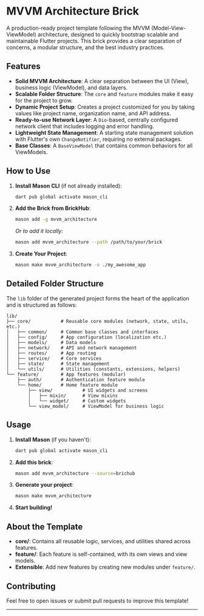 # MVVM Architecture Brick

A production-ready project template following the MVVM (Model-View-ViewModel) architecture, designed to quickly bootstrap scalable and maintainable Flutter projects. This brick provides a clear separation of concerns, a modular structure, and the best industry practices.

## Features
- **Solid MVVM Architecture**: A clear separation between the UI (View), business logic (ViewModel), and data layers.
- **Scalable Folder Structure**: The `core` and `feature` modules make it easy for the project to grow.
- **Dynamic Project Setup**: Creates a project customized for you by taking values like project name, organization name, and API address.
- **Ready-to-use Network Layer**: A `Dio`-based, centrally configured network client that includes logging and error handling.
- **Lightweight State Management**: A starting state management solution with Flutter's own `ChangeNotifier`, requiring no external packages.
- **Base Classes**: A `BaseViewModel` that contains common behaviors for all ViewModels.


## How to Use

1.  **Install Mason CLI** (if not already installed):
    ```sh
    dart pub global activate mason_cli
    ```

2.  **Add the Brick from BrickHub**:
    ```sh
    mason add -g mvvm_architecture
    ```
    *Or to add it locally:*
    ```sh
    mason add mvvm_architecture --path /path/to/your/brick
    ```

3.  **Create Your Project**:
    ```sh
    mason make mvvm_architecture -o ./my_awesome_app
    ```


## Detailed Folder Structure

The `lib` folder of the generated project forms the heart of the application and is structured as follows:

```
lib/
├── core/           # Reusable core modules (network, state, utils, etc.)
│   ├── common/     # Common base classes and interfaces
│   ├── config/     # App configuration (localization etc.)
│   ├── models/     # Data models
│   ├── network/    # API and network management
│   ├── routes/     # App routing
│   ├── service/    # Core services
│   ├── state/      # State management
│   └── utils/      # Utilities (constants, extensions, helpers)
└── feature/        # App features (modular)
    ├── auth/       # Authentication feature module
    └── home/       # Home feature module
        ├── view/           # UI widgets and screens
        │   ├── mixin/      # View mixins
        │   └── widget/     # Custom widgets
        └── view_model/     # ViewModel for business logic
```

## Usage
1. **Install Mason** (if you haven't):
   ```sh
   dart pub global activate mason_cli
   ```
2. **Add this brick**:
   ```sh
   mason add mvvm_architecture --source=brichub
   ```
3. **Generate your project**:
   ```sh
   mason make mvvm_architecture
   ```
4. **Start building!**

## About the Template
- **core/**: Contains all reusable logic, services, and utilities shared across features.
- **feature/**: Each feature is self-contained, with its own views and view models.
- **Extensible**: Add new features by creating new modules under `feature/`.

## Contributing
Feel free to open issues or submit pull requests to improve this template!

---
[1]: https://github.com/orcunsaatcii
